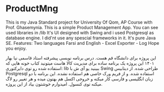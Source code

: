 # ProductMng
This is my Java Standard project for University Of Qom, AP Course with Prof. Ghasemynia.
This is a simple Product Management App.
You can see used libraries in /lib
It's UI designed with Swing
and i used Postgresql as database engine.
I did'nt use any spescial frameworks in it.
It's pure Java SE.
Features: Two languages Farsi and English - Excel Exporter - Log
Hope you enjoy.




این پروژه برای دانشگاه قم هست.
درس برنامه نویسی پیشرفته استاد قاسمی نیا
بهار ۱۴۰۱
این پروژه یک برنامه ساده برای مدیریت کالا هاست
میتونید کتاب خونه هایی که استفاده شده رو توی دایرکتوری:
lib
ببینید
یو آی ش با 
Swing
طراحی شده.
از دیتابیس
Postgresql
استفاده شده.
و از فریم ورک خاصی هم استفاده نشده.
این برنامه با دو زبان انگلیسی و فارسی کار میکنه و خروجی اکسل هم بهتون میده و هر تغییر رو لاگ میکنه توی کنسول.
امیدوارم خوشتون بیاد از این پروژه.
